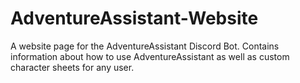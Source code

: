 # AdventureAssistant-Website
A website page for the AdventureAssistant Discord Bot. Contains information about how to use AdventureAssistant as well as custom character sheets for any user.